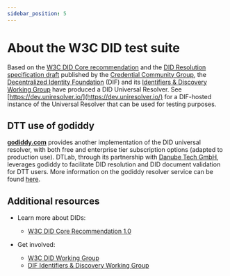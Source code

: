 ```yaml
---
sidebar_position: 5
---
```


# About the W3C DID test suite

Based on the [W3C DID Core recommendation](https://www.w3.org/TR/did-core/) and the [DID Resolution specification draft](https://w3c.github.io/did-resolution/) published by the [Credential Community Group](https://www.w3.org/groups/cg/credentials), the [Decentralized Identity Foundation](https://identity.foundation/) (DIF) and its [Identifiers & Discovery Working Group](https://github.com/decentralized-identity/identifiers-discovery/) have produced a DID Universal Resolver. See [https://dev.uniresolver.io/](https://dev.uniresolver.io/) for a DIF-hosted instance of the Universal Resolver that can be used for testing purposes.

## DTT use of godiddy

[**godiddy.com**](https://godiddy.com/app/resolve) provides another implementation of the DID universal resolver, with both free and enterprise tier subscription options (adapted to production use). DTLab, through its partnership with [Danube Tech GmbH](https://danubetech.com/), leverages godiddy to facilitate DID resolution and DID document validation for DTT users.
More information on the godiddy resolver service can be found [here](https://docs.godiddy.com/apis/universal-resolver).

## Additional resources

* Learn more about DIDs:
  * [W3C DID Core Recommendation 1.0](https://www.w3.org/TR/did-core/)
  
* Get involved:
  * [W3C DID Working Group](https://www.w3.org/2019/did-wg/)
  * [DIF Identifiers & Discovery Working Group](https://github.com/decentralized-identity/identifiers-discovery/)
